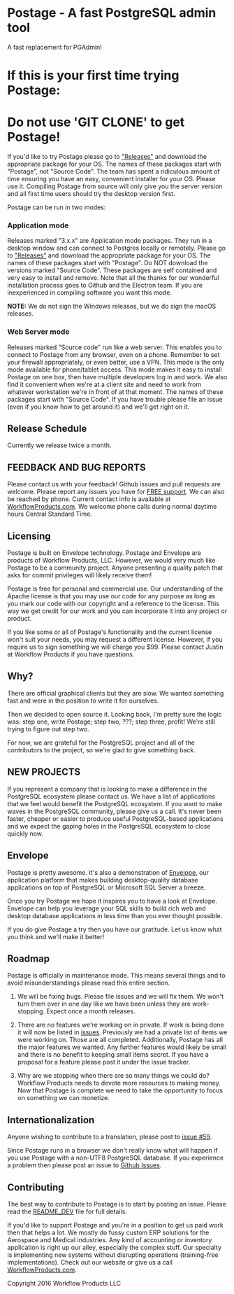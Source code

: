 # Postage - A fast PostgreSQL admin tool 

A fast replacement for PGAdmin!

# If this is your first time trying Postage:
# Do not use 'GIT CLONE' to get Postage!

If you'd like to try Postage please go to ["Releases"](https://github.com/workflowproducts/postage/releases) and download the appropriate package for your OS. The names of these packages start with "Postage", not "Source Code". The team has spent a ridiculous amount of time ensuring you have an easy, convenient installer for your OS. Please use it. Compiling Postage from source will only give you the server version and all first time users should try the desktop version first. 

Postage can be run in two modes:

### Application mode
Releases marked "3.x.x" are Application mode packages. They run in a desktop window and can connect to Postgres locally or remotely. Please go to ["Releases"](https://github.com/workflowproducts/postage/releases) and download the appropriate package for your OS. The names of these packages start with "Postage". Do NOT download the versions marked "Source Code". These packages are self contained and very easy to install and remove. Note that all the thanks for our wonderful installation process goes to Github and the Electron team. If you are inexperienced in compiling software you want this mode.

**NOTE:** We do not sign the Windows releases, but we do sign the macOS releases.

### Web Server mode
Releases marked "Source code" run like a web server. This enables you to connect to Postage from any browser, even on a phone. Remember to set your firewall appropriately, or even better, use a VPN. This mode is the only mode available for phone/tablet access. This mode makes it easy to install Postage on one box, then have multiple developers log in and work. We also find it convenient when we're at a client site and need to work from whatever workstation we're in front of at that moment. The names of these packages start with "Source Code". If you have trouble please file an issue (even if you know how to get around it) and we'll get right on it. 

## Release Schedule

Currently we release twice a month. 

## FEEDBACK AND BUG REPORTS

Please contact us with your feedback! Github issues and pull requests are welcome. Please report any issues you have for [FREE support](https://github.com/workflowproducts/postage/issues). We can also be reached by phone. Current contact info is available at [WorkflowProducts.com](http://www.workflowproducts.com/about.html). We welcome phone calls during normal daytime hours Central Standard Time.

## Licensing

Postage is built on Envelope technology. Postage and Envelope are products of Workflow Products, LLC. However, we would very much like Postage to be a community project. Anyone presenting a quality patch that asks for commit privileges will likely receive them! 

Postage is free for personal and commercial use. Our understanding of the Apache license is that you may use our code for any purpose as long as you mark our code with our copyright and a reference to the license. This way we get credit for our work and you can incorporate it into any project or product. 

If you like some or all of Postage's functionality and the current license won't suit your needs, you may request a different license. However, if you require us to sign something we will charge you $99. Please contact Justin at Workflow Products if you have questions. 

## Why?

There are official graphical clients but they are slow. We wanted something fast and were in the position to write it for ourselves.

Then we decided to open source it. Looking back, I'm pretty sure the logic was: step one, write Postage; step two, ???; step three, profit! We're still trying to figure out step two. 

For now, we are grateful for the PostgreSQL project and all of the contributors to the project, so we're glad to give something back. 

## NEW PROJECTS

If you represent a company that is looking to make a difference in the PostgreSQL ecosystem please contact us. We have a list of applications that we feel would benefit the PostgreSQL ecosystem. If you want to make waves in the PostgreSQL community, please give us a call. It's never been faster, cheaper or easier to produce useful PostgreSQL-based applications and we expect the gaping holes in the PostgreSQL ecosystem to close quickly now. 

## Envelope 

Postage is pretty awesome. It's also a demonstration of [Envelope](https://github.com/workflowproducts/envelope), our application platform that makes building desktop-quality database applications on top of PostgreSQL or Microsoft SQL Server a breeze.

Once you try Postage we hope it inspires you to have a look at Envelope. Envelope can help you leverage your SQL skills to build rich web and desktop database applications in less time than you ever thought possible. 

If you do give Postage a try then you have our gratitude. Let us know what you think and we'll make it better!

## Roadmap

Postage is officially in maintenance mode. This means several things and to avoid misunderstandings please read this entire section.

1) We will be fixing bugs. Please file issues and we will fix them. We won't turn them over in one day like we have been unless they are work-stopping. Expect once a month releases. 

2) There are no features we're working on in private. If work is being done it will now be listed in [issues](https://github.com/workflowproducts/postage/issues). Previously we had a private list of items we were working on. Those are all completed. Additionally, Postage has all the major features we wanted. Any further features would likely be small and there is no benefit to keeping small items secret. If you have a proposal for a feature please post it under the issue tracker.

3) Why are we stopping when there are so many things we could do? Workflow Products needs to devote more resources to making money. Now that Postage is complete we need to take the opportunity to focus on something we can monetize.

## Internationalization

Anyone wishing to contribute to a translation, please post to [issue #59](https://github.com/workflowproducts/postage/issues/59).

Since Postage runs in a browser we don't really know what will happen if you use Postage with a non-UTF8 PostgreSQL database. If you experience a problem then please post an issue to [Github Issues](https://github.com/workflowproducts/postage/issues). 

## Contributing

The best way to contribute to Postage is to start by posting an issue. Please read the [README_DEV](https://github.com/workflowproducts/postage/blob/master/README_DEV.md) file for full details.

If you'd like to support Postage and you're in a position to get us paid work then that helps a lot. We mostly do fussy custom ERP solutions for the Aerospace and Medical industries. Any kind of accounting or inventory application is right up our alley, especially the complex stuff. Our specialty is implementing new systems without disrupting operations (training-free implementations). Check out our website or give us a call [WorkflowProducts.com](http://www.workflowproducts.com/about.html).


Copyright 2016 Workflow Products LLC
